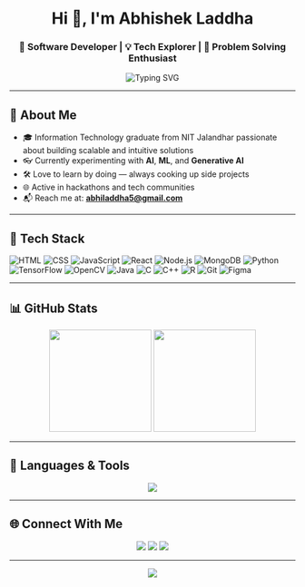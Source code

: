 <h1 align="center">Hi 👋, I'm Abhishek Laddha</h1>
<h3 align="center">🚀 Software Developer | 💡 Tech Explorer | 🎯 Problem Solving Enthusiast</h3>

<p align="center">
  <img src="https://readme-typing-svg.demolab.com?font=Fira+Code&weight=500&size=24&pause=1000&center=true&vCenter=true&width=435&lines=Building+Impactful+Tech;Exploring+AR+%26+ML;Lover+of+Clean+UIs;Hackathons+%F0%9F%9A%80+Ready!" alt="Typing SVG" />
</p>

---

## 🧠 About Me

- 🎓 Information Technology graduate from NIT Jalandhar  passionate about building scalable and intuitive solutions  
- 👓 Currently experimenting with **AI**, **ML**, and **Generative AI**  
- 🛠️ Love to learn by doing — always cooking up side projects  
- 🌐 Active in hackathons and tech communities  
- 📬 Reach me at: **[abhiladdha5@gmail.com](mailto:abhiladdha5@gmail.com)**

---

## 🧰 Tech Stack

![HTML](https://img.shields.io/badge/-HTML5-E34F26?style=flat&logo=html5&logoColor=white)
![CSS](https://img.shields.io/badge/-CSS3-1572B6?style=flat&logo=css3)
![JavaScript](https://img.shields.io/badge/-JavaScript-F7DF1E?style=flat&logo=javascript&logoColor=black)
![React](https://img.shields.io/badge/-React-61DAFB?style=flat&logo=react)
![Node.js](https://img.shields.io/badge/-Node.js-339933?style=flat&logo=node.js)
![MongoDB](https://img.shields.io/badge/-MongoDB-47A248?style=flat&logo=mongodb)
![Python](https://img.shields.io/badge/-Python-3776AB?style=flat&logo=python)
![TensorFlow](https://img.shields.io/badge/-TensorFlow-FF6F00?style=flat&logo=tensorflow)
![OpenCV](https://img.shields.io/badge/-OpenCV-5C3EE8?style=flat&logo=opencv)
![Java](https://img.shields.io/badge/-Java-007396?style=flat&logo=java&logoColor=white)
![C](https://img.shields.io/badge/-C-00599C?style=flat&logo=c&logoColor=white)
![C++](https://img.shields.io/badge/-C++-00599C?style=flat&logo=c%2B%2B&logoColor=white)
![R](https://img.shields.io/badge/-R-276DC3?style=flat&logo=r&logoColor=white)
![Git](https://img.shields.io/badge/-Git-F05032?style=flat&logo=git)
![Figma](https://img.shields.io/badge/-Figma-000000?style=flat&logo=figma)

---

## 📊 GitHub Stats

<p align="center">
  <img src="https://github-readme-stats.vercel.app/api?username=AbhishekLaddha54&show_icons=true&theme=tokyonight&count_private=true" height="180" />
  <img src="https://github-readme-streak-stats.herokuapp.com?user=AbhishekLaddha54&theme=tokyonight" height="180" />
</p>

---

## 🧠 Languages & Tools

<p align="center">
  <img src="https://skillicons.dev/icons?i=js,html,css,react,nodejs,express,mongodb,python,java,cpp,c,opencv,tensorflow,r,git,github,vscode,vercel,figma&perline=9" />
</p>

---

## 🌐 Connect With Me

<p align="center">
  <a href="https://www.linkedin.com/in/abhishek-laddha-9343b122b/"><img src="https://img.shields.io/badge/-LinkedIn-blue?style=flat-square&logo=linkedin"></a>
  <a href="https://x.com/Abhi5043"><img src="https://img.shields.io/badge/-Twitter-1DA1F2?style=flat-square&logo=twitter"></a>
  <a href="mailto:abhiladdha5@gmail.com"><img src="https://img.shields.io/badge/-Email-EA4335?style=flat-square&logo=gmail&logoColor=white"></a>
</p>

---

<p align="center">
  <img src="https://github-profile-trophy.vercel.app/?username=AbhishekLaddha54&theme=onedark&column=7" />
</p>
